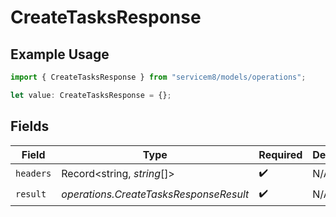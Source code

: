 # CreateTasksResponse

## Example Usage

```typescript
import { CreateTasksResponse } from "servicem8/models/operations";

let value: CreateTasksResponse = {};
```

## Fields

| Field                                  | Type                                   | Required                               | Description                            |
| -------------------------------------- | -------------------------------------- | -------------------------------------- | -------------------------------------- |
| `headers`                              | Record<string, *string*[]>             | :heavy_check_mark:                     | N/A                                    |
| `result`                               | *operations.CreateTasksResponseResult* | :heavy_check_mark:                     | N/A                                    |